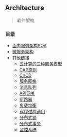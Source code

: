 ## Architecture

> 软件架构
>

### 目录
* [面向服务架构SOA](SOA.md)
* [微服务架构](MicroServices-Architecture.md)
* 其他链接
    * [云计算的三种服务模型](Service-Model.md)
    * [CAP原则](CAP-Principle.md)
    * [CI/CD](CICD.md)
    * [服务网格](Service-Mesh.md)
    * [消息队列](MQ.md)
    * [API网关](API-Gateway.md)
    * [断路器](Breaker.md)
    * [负载均衡](Load-Balance.md)
    * [远程过程调用](RPC.md)
    * [分布式锁](Distributed-Lock.md)
    * [分布式事务](Distributed-Transaction.md)
    * [监控系统](Monitoring.md)

